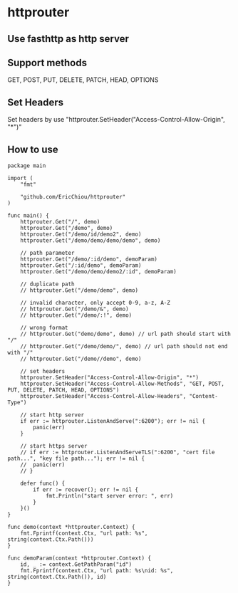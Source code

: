 # httprouter
## Use fasthttp as http server

## Support methods
GET, POST, PUT, DELETE, PATCH, HEAD, OPTIONS

## Set Headers
Set headers by use "httprouter.SetHeader("Access-Control-Allow-Origin", "*")"

## How to use
<pre><code>package main

import (
	"fmt"

	"github.com/EricChiou/httprouter"
)

func main() {
	httprouter.Get("/", demo)
	httprouter.Get("/demo", demo)
	httprouter.Get("/demo/id/demo2", demo)
	httprouter.Get("/demo/demo/demo/demo", demo)

	// path parameter
	httprouter.Get("/demo/:id/demo", demoParam)
	httprouter.Get("/:id/demo", demoParam)
	httprouter.Get("/demo/demo/demo2/:id", demoParam)

	// duplicate path
	// httprouter.Get("/demo/demo", demo)

	// invalid character, only accept 0-9, a-z, A-Z
	// httprouter.Get("/demo/&", demo)
	// httprouter.Get("/demo/:!", demo)

	// wrong format
	// httprouter.Get("demo/demo", demo) // url path should start with "/"
	// httprouter.Get("/demo/demo/", demo) // url path should not end with "/"
	// httprouter.Get("/demo//demo", demo)

	// set headers
	httprouter.SetHeader("Access-Control-Allow-Origin", "*")
	httprouter.SetHeader("Access-Control-Allow-Methods", "GET, POST, PUT, DELETE, PATCH, HEAD, OPTIONS")
	httprouter.SetHeader("Access-Control-Allow-Headers", "Content-Type")

	// start http server
	if err := httprouter.ListenAndServe(":6200"); err != nil {
		panic(err)
	}

	// start https server
	// if err := httprouter.ListenAndServeTLS(":6200", "cert file path...", "key file path..."); err != nil {
	// 	panic(err)
	// }

	defer func() {
		if err := recover(); err != nil {
			fmt.Println("start server error: ", err)
		}
	}()
}

func demo(context *httprouter.Context) {
	fmt.Fprintf(context.Ctx, "url path: %s", string(context.Ctx.Path()))
}

func demoParam(context *httprouter.Context) {
	id, _ := context.GetPathParam("id")
	fmt.Fprintf(context.Ctx, "url path: %s\nid: %s", string(context.Ctx.Path()), id)
}</code></pre>
